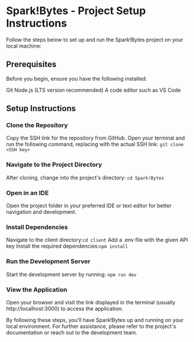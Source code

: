 # Spark!Bytes - Project Setup Instructions

Follow the steps below to set up and run the Spark!Bytes project on your local machine:

## Prerequisites
Before you begin, ensure you have the following installed:

Git
Node.js (LTS version recommended)
A code editor such as VS Code

## Setup Instructions
### Clone the Repository
Copy the SSH link for the repository from GitHub.
Open your terminal and run the following command, replacing <SSH key> with the actual SSH link: ```git clone <SSH key>```

### Navigate to the Project Directory
After cloning, change into the project's directory: ```cd Spark!Bytes```

### Open in an IDE
Open the project folder in your preferred IDE or text editor for better navigation and development.


### Install Dependencies
Navigate to the client directory:```cd client```
Add a .env file with the given API key
Install the required dependencies:```npm install```

### Run the Development Server
Start the development server by running: ```npm run dev```

### View the Application
Open your browser and visit the link displayed in the terminal (usually http://localhost:3000) to access the application.

By following these steps, you’ll have Spark!Bytes up and running on your local environment. For further assistance, please refer to the project's documentation or reach out to the development team.

